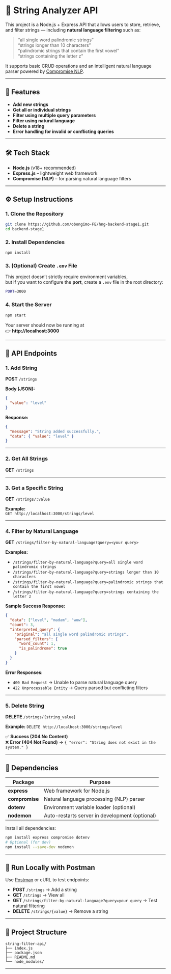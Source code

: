 # 🧠 String Analyzer API

This project is a Node.js + Express API that allows users to store, retrieve, and filter strings — including **natural language filtering** such as:  
> “all single word palindromic strings”  
> “strings longer than 10 characters”  
> “palindromic strings that contain the first vowel”  
> “strings containing the letter z”

It supports basic CRUD operations and an intelligent natural language parser powered by [Compromise NLP](https://www.npmjs.com/package/compromise).

---

## 🚀 Features

- **Add new strings**  
- **Get all or individual strings**
- **Filter using multiple query parameters**
- **Filter using natural language**
- **Delete a string**
- **Error handling for invalid or conflicting queries**

---

## 🛠️ Tech Stack

- **Node.js** (v18+ recommended)
- **Express.js** – lightweight web framework
- **Compromise (NLP)** – for parsing natural language filters

---

## ⚙️ Setup Instructions

### 1. Clone the Repository
```bash
git clone https://github.com/obongimo-FE/hng-backend-stage1.git
cd backend-stage1
```

### 2. Install Dependencies
```bash
npm install
```

### 3. (Optional) Create `.env` File
This project doesn’t strictly require environment variables,  
but if you want to configure the **port**, create a `.env` file in the root directory:

```bash
PORT=3000
```

### 4. Start the Server
```bash
npm start
```

Your server should now be running at  
👉 **http://localhost:3000**

---

## 🧩 API Endpoints

### **1. Add String**
**POST** `/strings`

**Body (JSON):**
```json
{
  "value": "level"
}
```

**Response:**
```json
{
  "message": "String added successfully.",
  "data": { "value": "level" }
}
```

---

### **2. Get All Strings**
**GET** `/strings`

---

### **3. Get a Specific String**
**GET** `/strings/:value`

**Example:**  
`GET http://localhost:3000/strings/level`

---

### **4. Filter by Natural Language**
**GET** `/strings/filter-by-natural-language?query=<your query>`

**Examples:**
- `/strings/filter-by-natural-language?query=all single word palindromic strings`
- `/strings/filter-by-natural-language?query=strings longer than 10 characters`
- `/strings/filter-by-natural-language?query=palindromic strings that contain the first vowel`
- `/strings/filter-by-natural-language?query=strings containing the letter z`

**Sample Success Response:**
```json
{
  "data": ["level", "madam", "wow"],
  "count": 3,
  "interpreted_query": {
    "original": "all single word palindromic strings",
    "parsed_filters": {
      "word_count": 1,
      "is_palindrome": true
    }
  }
}
```

**Error Responses:**
- `400 Bad Request` → Unable to parse natural language query  
- `422 Unprocessable Entity` → Query parsed but conflicting filters  

---

### **5. Delete String**
**DELETE** `/strings/{string_value}`

**Example:**
`DELETE http://localhost:3000/strings/level`

✅ **Success (204 No Content)**  
❌ **Error (404 Not Found)** → `{ "error": "String does not exist in the system." }`

---

## 🧩 Dependencies

| Package | Purpose |
|----------|----------|
| **express** | Web framework for Node.js |
| **compromise** | Natural language processing (NLP) parser |
| **dotenv** | Environment variable loader (optional) |
| **nodemon** | Auto-restarts server in development (optional) |

Install all dependencies:
```bash
npm install express compromise dotenv
# Optional (for dev)
npm install --save-dev nodemon
```

---

## 🧪 Run Locally with Postman

Use [Postman](https://www.postman.com/) or cURL to test endpoints:

- **POST** `/strings` → Add a string  
- **GET** `/strings` → View all  
- **GET** `/strings/filter-by-natural-language?query=your query` → Test natural filtering  
- **DELETE** `/strings/{value}` → Remove a string  

---

## 📁 Project Structure

```
string-filter-api/
├── index.js
├── package.json
├── README.md
└── node_modules/
```

---
